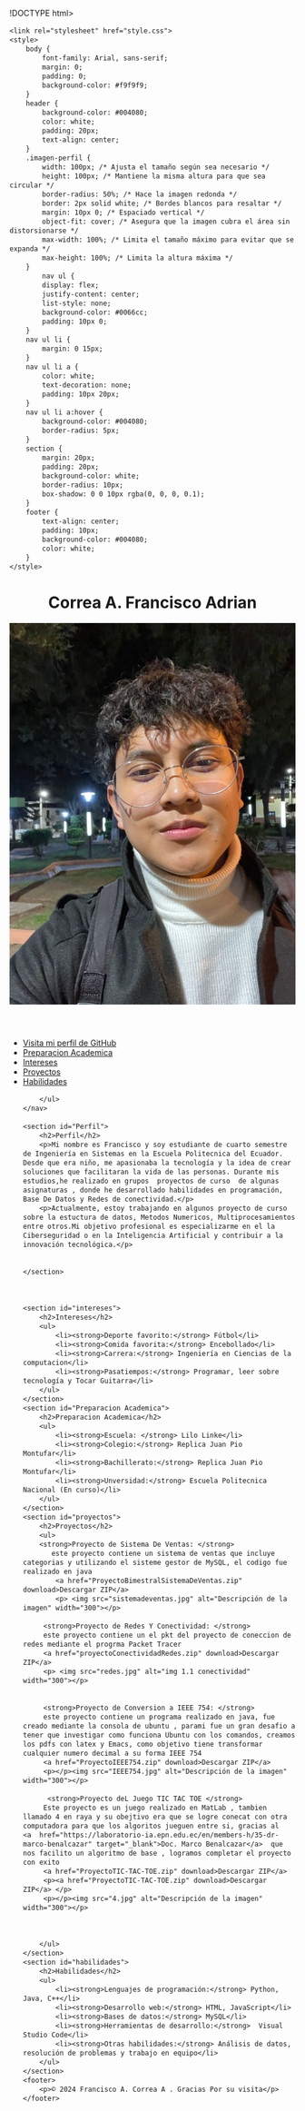 !DOCTYPE html>
<html lang="es">
<head>
    <meta charset="UTF-8">
    <meta name="viewport" content="width=device-width, initial-scale=1.0">
    <title>Bienvenidos a pa pagina Web</title>
   

    <link rel="stylesheet" href="style.css">
    <style>
        body {
            font-family: Arial, sans-serif;
            margin: 0;
            padding: 0;
            background-color: #f9f9f9;
        }
        header {
            background-color: #004080;
            color: white;
            padding: 20px;
            text-align: center;
        }
        .imagen-perfil {
            width: 100px; /* Ajusta el tamaño según sea necesario */
            height: 100px; /* Mantiene la misma altura para que sea circular */
            border-radius: 50%; /* Hace la imagen redonda */
            border: 2px solid white; /* Bordes blancos para resaltar */
            margin: 10px 0; /* Espaciado vertical */
            object-fit: cover; /* Asegura que la imagen cubra el área sin distorsionarse */
            max-width: 100%; /* Limita el tamaño máximo para evitar que se expanda */
            max-height: 100%; /* Limita la altura máxima */
        }
            nav ul {
            display: flex;
            justify-content: center;
            list-style: none;
            background-color: #0066cc;
            padding: 10px 0;
        }
        nav ul li {
            margin: 0 15px;
        }
        nav ul li a {
            color: white;
            text-decoration: none;
            padding: 10px 20px;
        }
        nav ul li a:hover {
            background-color: #004080;
            border-radius: 5px;
        }
        section {
            margin: 20px;
            padding: 20px;
            background-color: white;
            border-radius: 10px;
            box-shadow: 0 0 10px rgba(0, 0, 0, 0.1);
        }
        footer {
            text-align: center;
            padding: 10px;
            background-color: #004080;
            color: white;
        }
    </style>
</head>
<body>
    <header>
        <h1>Correa A. Francisco Adrian</h1>
        <img src="perfil.png" alt="Imagen de perfil adrian" class="imagen-perfil">
    </header>
    <nav>
        <ul>
            <li><a href="https://github.com/afca2002" target="_blank">Visita mi perfil de GitHub</a></li>
            <li><a href="#proyectos">Preparacion Academica</a></li>
            <li><a href="#intereses">Intereses</a></li>
            <li><a href="#proyectos">Proyectos</a></li>
            <li><a href="#habilidades">Habilidades</a></li>
           
        </ul>
    </nav>

    <section id="Perfil">
        <h2>Perfil</h2>
        <p>Mi nombre es Francisco y soy estudiante de cuarto semestre de Ingeniería en Sistemas en la Escuela Politecnica del Ecuador. Desde que era niño, me apasionaba la tecnología y la idea de crear soluciones que facilitaran la vida de las personas. Durante mis estudios,he realizado en grupos  proyectos de curso  de algunas asignaturas , donde he desarrollado habilidades en programación, Base De Datos y Redes de conectividad.</p>
        <p>Actualmente, estoy trabajando en algunos proyecto de curso sobre la estuctura de datos, Metodos Numericos, Multiprocesamientos entre otros.Mi objetivo profesional es especializarme en el la Ciberseguridad o en la Inteligencia Artificial y contribuir a la innovación tecnológica.</p>


    </section>


    
    <section id="intereses">
        <h2>Intereses</h2>
        <ul>
            <li><strong>Deporte favorito:</strong> Fútbol</li>
            <li><strong>Comida favorita:</strong> Encebollado</li>
            <li><strong>Carrera:</strong> Ingeniería en Ciencias de la computacion</li>
            <li><strong>Pasatiempos:</strong> Programar, leer sobre tecnología y Tocar Guitarra</li>
        </ul>
    </section>
    <section id="Preparacion Academica">
        <h2>Preparacion Academica</h2>
        <ul>
            <li><strong>Escuela: </strong> Lilo Linke</li>
            <li><strong>Colegio:</strong> Replica Juan Pio Montufar</li>
            <li><strong>Bachillerato:</strong> Replica Juan Pio Montufar</li>
            <li><strong>Unversidad:</strong> Escuela Politecnica Nacional (En curso)</li>
        </ul>
    </section>
    <section id="proyectos">
        <h2>Proyectos</h2>
        <ul>
        <strong>Proyecto de Sistema De Ventas: </strong>
           este proyecto contiene un sistema de ventas que incluye categorias y utilizando el sisteme gestor de MySQL, el codigo fue realizado en java
            <a href="ProyectoBimestralSistemaDeVentas.zip" download>Descargar ZIP</a>
            <p> <img src="sistemadeventas.jpg" alt="Descripción de la imagen" width="300"></p>
      
         <strong>Proyecto de Redes Y Conectividad: </strong>
         este proyecto contiene un el pkt del proyecto de coneccion de redes mediante el progrma Packet Tracer
         <a href="proyectoConectividadRedes.zip" download>Descargar ZIP</a> 
         <p> <img src="redes.jpg" alt="img 1.1 conectividad" width="300"></p>


         <strong>Proyecto de Conversion a IEEE 754: </strong>
         este proyecto contiene un programa realizado en java, fue creado mediante la consola de ubuntu , parami fue un gran desafio a tener que investigar como funciona Ubuntu con los comandos, creamos los pdfs con latex y Emacs, como objetivo tiene transformar cualquier numero decimal a su forma IEEE 754
         <a href="ProyectoIEEE754.zip" download>Descargar ZIP</a> 
         <p></p><img src="IEEE754.jpg" alt="Descripción de la imagen" width="300"></p>
            
          <strong>Proyecto deL Juego TIC TAC TOE </strong>
         Este proyecto es un juego realizado en MatLab , tambien llamado 4 en raya y su obejtivo era que se logre conecat con otra computadora para que los algoritos jueguen entre si, gracias al    <a  href="https://laboratorio-ia.epn.edu.ec/en/members-h/35-dr-marco-benalcazar" target="_blank">Doc. Marco Benalcazar</a>  que nos facilito un algoritmo de base , logramos completar el proyecto con exito
         <a href="ProyectoTIC-TAC-TOE.zip" download>Descargar ZIP</a> 
         <p><a href="ProyectoTIC-TAC-TOE.zip" download>Descargar ZIP</a> </p>
         <p></p><img src="4.jpg" alt="Descripción de la imagen" width="300"></p>
         
    

        </ul>
    </section>
    <section id="habilidades">
        <h2>Habilidades</h2>
        <ul>
            <li><strong>Lenguajes de programación:</strong> Python, Java, C++</li>
            <li><strong>Desarrollo web:</strong> HTML, JavaScript</li>
            <li><strong>Bases de datos:</strong> MySQL</li>
            <li><strong>Herramientas de desarrollo:</strong>  Visual Studio Code</li>
            <li><strong>Otras habilidades:</strong> Análisis de datos, resolución de problemas y trabajo en equipo</li>
        </ul>
    </section>
    <footer>
        <p>© 2024 Francisco A. Correa A . Gracias Por su visita</p>
    </footer>
</body>
</html>






















